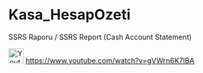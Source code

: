 # Kasa_HesapOzeti
SSRS Raporu / SSRS Report (Cash Account Statement)

<img width="30" alt="Youtube icon" src="https://user-images.githubusercontent.com/46358535/108776778-e21a5f00-7573-11eb-9183-913f96696a2b.png">    https://www.youtube.com/watch?v=gVWrn6K7lBA
